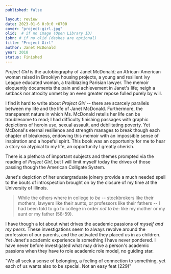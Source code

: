 ```yaml
---
published: false

layout: review
date: 2023-01-6 0:0:0 +0700
cover: "project-girl.jpg"
olid:  # if no image (Open Library ID)
isbn: # if no olid (dashes are optional)
title: "Project Girl"
author: Janet McDonald
year: 2018
status: Finished
---
```

*Project Girl* is the autobiography of Janet McDonald; an African-American woman raised in Brooklyn housing projects, a young and resilient Ivy League educated woman, a trailblazing Parisian lawyer. The memoir eloquently documents the pain and achievement in Janet's life; neigh a setback nor atrocity unmet by an even greater repose fulled purely by will.

I find it hard to write about *Project Girl* -- there are scarcely parallels between my life and the life of Janet McDonald. Furthermore, the transparent nature in which Ms. McDonald retells her life can be troublesome to read; I had difficulty finishing passages with graphic depictions of heroin use, sexual assault, and debilitating poverty. Yet McDonal's eternal resilience and strength manages to break though each chapter of bleakness, endowing this memoir with an impossible sense of inspiration and a hopeful spirit. This book was an opportunity for me to hear a story so atypical to my life, an opportunity I greatly cherish.

There is a plethora of important subjects and themes prompted via the reading of *Project Girl*, but I will limit myself today the drives of those passing though the American Colligate System.

Janet's depiction of her undergraduate joinery provide a much needed spell to the bouts of introspection brought on by the closure of my time at the University of Illinois.

> While the others where in college to *be* -- stockbrokers like their mothers, lawyers like their aunts, or professors like their fathers -- I had been told to go to college in order *not to be*: like my mother or my aunt or my father (58-59).

I have though a lot about what drives the academic passions of *myself and my peers*. These investigations seem to always revolve around the profession of our parents, and the activated they placed us in as children. Yet Janet's academic experience is something I have never pondered. I have never before investigated what may drive a person's academic passions when they have to role academic role model, no guiding star.

"We all seek a sense of belonging, a feeling of connection to something, yet each of us wants also to be special. Not an easy feat (229)"

<!-- > Risa made the point that Americans are apolitical because we have no stable working class ... She said in Britain the workers have no illusions that someday they will become managers, "metaphorically win Lotto," whereas in the U.S. we are all taught the "Big Lie" -- that each of us has the full opportunity to be anything and have everything, when, in fact, that is only true for actual or honorary members of the oligarchy. I don't know. I like the U.S., but we have a long way to go (169). -->
